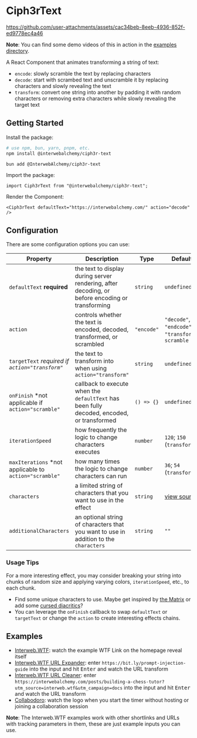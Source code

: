 # Ciph3rText

https://github.com/user-attachments/assets/cac34beb-8eeb-4936-852f-ed9778ec4a46

**Note**: You can find some demo videos of this in action in the [examples directory](./examples).

A React Component that animates transforming a string of text:

- `encode`: slowly scramble the text by replacing characters
- `decode`: start with scrambed text and unscramble it by replacing characters and slowly revealing the text
- `transform`: convert one string into another by padding it with random characters or removing extra characters while slowly revealing the target text

## Getting Started

Install the package:

```sh
# use npm, bun, yarn, pnpm, etc.
npm install @interwebalchemy/ciph3r-text
```

```
bun add @InterwebAlchemy/ciph3r-text
```

Import the package:

```tsx
import Ciph3rText from "@interwebalchemy/ciph3r-text";
```

Render the Component:

```tsx
<Ciph3rText defaultText="https://interwebalchemy.com/" action="decode" />
```

## Configuration

There are some configuration options you can use:

<!-- prettier-ignore -->
| **Property** | **Description** | **Type** | **Default** |
| -----------  | --------------- | -------- | ----------- |
| `defaultText` **required** | the text to display during server rendering, after decoding, or before encoding or transforming | `string` | `undefined` |
| `action` | controls whether the text is encoded, decoded, transformed, or scrambled | `"encode"` | `"decode"`, `"endcode"`, `"transform"`, `scramble` |
| `targetText` *required if `action="transform"`* | the text to transform into when using `action="transform"` | `string` | `undefined` |
| `onFinish` *not applicable if `action="scramble"` | callback to execute when the `defaultText` has been fully decoded, encoded, or transformed | `() => {}` | `undefined` |
| `iterationSpeed` | how frequently the logic to change characters executes | `number` | `120`; `150` (`transform`) |
| `maxIterations` *not applicable to `action="scramble"` | how many times the logic to change characters can run | `number` | `36`; `54` (`transform`) |
| `characters` | a limited string of characters that you want to use in the effect | `string` | [view source](https://github.com/InterwebAlchemy/ciph3r-text/blob/main/src/Ciph3rText/constants.ts#L2) |
| `additionalCharacters` | an optional string of characters that you want to use in addition to the `characters` | `string` | `""` |

### Usage Tips

For a more interesting effect, you may consider breaking your string into chunks of random size and applying varying colors, `iterationSpeed`, etc., to each chunk.
- Find some unique characters to use. Maybe get inspired by [the Matrix](https://scifi.stackexchange.com/a/182823/217400) or add some [cursed diacritics](https://lingojam.com/CursedText)?
- You can leverage the `onFinish` callback to swap `defaultText` or `targetText` or change the `action` to create interesting effects chains.

## Examples

- [Interweb.WTF](https://www.interweb.wtf/): watch the example WTF Link on the homepage reveal itself
- [Interweb.WTF URL Expander](https://www.interweb.wtf/is/): enter `https://bit.ly/prompt-injection-guide` into the input and hit <kbd>Enter</kbd> and watch the URL transform
- [Interweb.WTF URL Cleaner](https://www.interweb.wtf/clean/): enter `https://interwebalchemy.com/posts/building-a-chess-tutor?utm_source=interweb.wtf&utm_campaign=docs` into the input and hit <kbd>Enter</kbd> and watch the URL transform
- [Collabodoro](https://collabodoro.work/): watch the logo when you start the timer without hosting or joining a collaboration session

**Note**: The Interweb.WTF examples work with other shortlinks and URLs with tracking parameters in them, these are just example inputs you can use.
